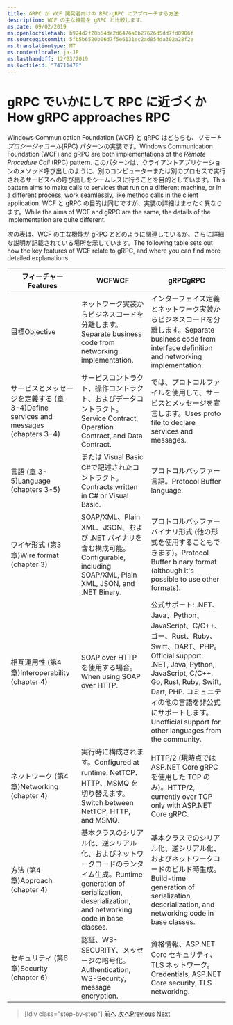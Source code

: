 ```yaml
---
title: GRPC が WCF 開発者向けの RPC-gRPC にアプローチする方法
description: WCF の主な機能を gRPC と比較します。
ms.date: 09/02/2019
ms.openlocfilehash: b924d2f20b54de2d6476a0b27626d5dd7fd0986f
ms.sourcegitcommit: 5fb5b6520b06d7f5e6131ec2ad854da302a28f2e
ms.translationtype: MT
ms.contentlocale: ja-JP
ms.lasthandoff: 12/03/2019
ms.locfileid: "74711478"
---
```

# <a name="how-grpc-approaches-rpc"></a><span data-ttu-id="c61eb-103">gRPC でいかにして RPC に近づくか</span><span class="sxs-lookup"><span data-stu-id="c61eb-103">How gRPC approaches RPC</span></span>

<span data-ttu-id="c61eb-104">Windows Communication Foundation (WCF) と gRPC はどちらも、*リモートプロシージャコール*(RPC) パターンの実装です。</span><span class="sxs-lookup"><span data-stu-id="c61eb-104">Windows Communication Foundation (WCF) and gRPC are both implementations of the *Remote Procedure Call* (RPC) pattern.</span></span> <span data-ttu-id="c61eb-105">このパターンは、クライアントアプリケーションのメソッド呼び出しのように、別のコンピューターまたは別のプロセスで実行されるサービスへの呼び出しをシームレスに行うことを目的としています。</span><span class="sxs-lookup"><span data-stu-id="c61eb-105">This pattern aims to make calls to services that run on a different machine, or in a different process, work seamlessly, like method calls in the client application.</span></span> <span data-ttu-id="c61eb-106">WCF と gRPC の目的は同じですが、実装の詳細はまったく異なります。</span><span class="sxs-lookup"><span data-stu-id="c61eb-106">While the aims of WCF and gRPC are the same, the details of the implementation are quite different.</span></span>

<span data-ttu-id="c61eb-107">次の表は、WCF の主な機能が gRPC とどのように関連しているか、さらに詳細な説明が記載されている場所を示しています。</span><span class="sxs-lookup"><span data-stu-id="c61eb-107">The following table sets out how the key features of WCF relate to gRPC, and where you can find more detailed explanations.</span></span>

| <span data-ttu-id="c61eb-108">フィーチャー</span><span class="sxs-lookup"><span data-stu-id="c61eb-108">Features</span></span> | <span data-ttu-id="c61eb-109">WCF</span><span class="sxs-lookup"><span data-stu-id="c61eb-109">WCF</span></span> | <span data-ttu-id="c61eb-110">gRPC</span><span class="sxs-lookup"><span data-stu-id="c61eb-110">gRPC</span></span> |
| -------- | --- | ---- |
| <span data-ttu-id="c61eb-111">目標</span><span class="sxs-lookup"><span data-stu-id="c61eb-111">Objective</span></span> | <span data-ttu-id="c61eb-112">ネットワーク実装からビジネスコードを分離します。</span><span class="sxs-lookup"><span data-stu-id="c61eb-112">Separate business code from networking implementation.</span></span> | <span data-ttu-id="c61eb-113">インターフェイス定義とネットワーク実装からビジネスコードを分離します。</span><span class="sxs-lookup"><span data-stu-id="c61eb-113">Separate business code from interface definition and networking implementation.</span></span> |
| <span data-ttu-id="c61eb-114">サービスとメッセージを定義する (章 3-4)</span><span class="sxs-lookup"><span data-stu-id="c61eb-114">Define services and messages (chapters 3-4)</span></span>  | <span data-ttu-id="c61eb-115">サービスコントラクト、操作コントラクト、およびデータコントラクト。</span><span class="sxs-lookup"><span data-stu-id="c61eb-115">Service Contract, Operation Contract, and Data Contract.</span></span> | <span data-ttu-id="c61eb-116">では、プロトコルファイルを使用して、サービスとメッセージを宣言します。</span><span class="sxs-lookup"><span data-stu-id="c61eb-116">Uses proto file to declare services and messages.</span></span> |
| <span data-ttu-id="c61eb-117">言語 (章 3-5)</span><span class="sxs-lookup"><span data-stu-id="c61eb-117">Language (chapters 3-5)</span></span> | <span data-ttu-id="c61eb-118">または Visual Basic C#で記述されたコントラクト。</span><span class="sxs-lookup"><span data-stu-id="c61eb-118">Contracts written in C# or Visual Basic.</span></span> | <span data-ttu-id="c61eb-119">プロトコルバッファー言語。</span><span class="sxs-lookup"><span data-stu-id="c61eb-119">Protocol Buffer language.</span></span> |
| <span data-ttu-id="c61eb-120">ワイヤ形式 (第3章)</span><span class="sxs-lookup"><span data-stu-id="c61eb-120">Wire format (chapter 3)</span></span> | <span data-ttu-id="c61eb-121">SOAP/XML、Plain XML、JSON、および .NET バイナリを含む構成可能。</span><span class="sxs-lookup"><span data-stu-id="c61eb-121">Configurable, including SOAP/XML, Plain XML, JSON, and .NET Binary.</span></span> | <span data-ttu-id="c61eb-122">プロトコルバッファーバイナリ形式 (他の形式を使用することもできます)。</span><span class="sxs-lookup"><span data-stu-id="c61eb-122">Protocol Buffer binary format (although it's possible to use other formats).</span></span>
| <span data-ttu-id="c61eb-123">相互運用性 (第4章)</span><span class="sxs-lookup"><span data-stu-id="c61eb-123">Interoperability (chapter 4)</span></span> | <span data-ttu-id="c61eb-124">SOAP over HTTP を使用する場合。</span><span class="sxs-lookup"><span data-stu-id="c61eb-124">When using SOAP over HTTP.</span></span> | <span data-ttu-id="c61eb-125">公式サポート: .NET、Java、Python、JavaScript、C/C++、ゴー、Rust、Ruby、Swift、DART、PHP。</span><span class="sxs-lookup"><span data-stu-id="c61eb-125">Official support: .NET, Java, Python, JavaScript, C/C++, Go, Rust, Ruby, Swift, Dart, PHP.</span></span> <span data-ttu-id="c61eb-126">コミュニティの他の言語を非公式にサポートします。</span><span class="sxs-lookup"><span data-stu-id="c61eb-126">Unofficial support for other languages from the community.</span></span> |
| <span data-ttu-id="c61eb-127">ネットワーク (第4章)</span><span class="sxs-lookup"><span data-stu-id="c61eb-127">Networking (chapter 4)</span></span> | <span data-ttu-id="c61eb-128">実行時に構成されます。</span><span class="sxs-lookup"><span data-stu-id="c61eb-128">Configured at runtime.</span></span> <span data-ttu-id="c61eb-129">NetTCP、HTTP、MSMQ を切り替えます。</span><span class="sxs-lookup"><span data-stu-id="c61eb-129">Switch between NetTCP, HTTP, and MSMQ.</span></span> | <span data-ttu-id="c61eb-130">HTTP/2 (現時点では ASP.NET Core gRPC を使用した TCP のみ)。</span><span class="sxs-lookup"><span data-stu-id="c61eb-130">HTTP/2, currently over TCP only with ASP.NET Core gRPC.</span></span> |
| <span data-ttu-id="c61eb-131">方法 (第4章)</span><span class="sxs-lookup"><span data-stu-id="c61eb-131">Approach (chapter 4)</span></span> | <span data-ttu-id="c61eb-132">基本クラスのシリアル化、逆シリアル化、およびネットワークコードのランタイム生成。</span><span class="sxs-lookup"><span data-stu-id="c61eb-132">Runtime generation of serialization, deserialization, and networking code in base classes.</span></span> | <span data-ttu-id="c61eb-133">基本クラスでのシリアル化、逆シリアル化、およびネットワークコードのビルド時生成。</span><span class="sxs-lookup"><span data-stu-id="c61eb-133">Build-time generation of serialization, deserialization, and networking code in base classes.</span></span> |
| <span data-ttu-id="c61eb-134">セキュリティ (第6章)</span><span class="sxs-lookup"><span data-stu-id="c61eb-134">Security (chapter 6)</span></span> | <span data-ttu-id="c61eb-135">認証、WS-SECURITY、メッセージの暗号化。</span><span class="sxs-lookup"><span data-stu-id="c61eb-135">Authentication, WS-Security, message encryption.</span></span> | <span data-ttu-id="c61eb-136">資格情報、ASP.NET Core セキュリティ、TLS ネットワーク。</span><span class="sxs-lookup"><span data-stu-id="c61eb-136">Credentials, ASP.NET Core security, TLS networking.</span></span> |

>[!div class="step-by-step"]
><span data-ttu-id="c61eb-137">[前へ](grpc-overview.md)
>[次へ](interface-definition-language.md)</span><span class="sxs-lookup"><span data-stu-id="c61eb-137">[Previous](grpc-overview.md)
[Next](interface-definition-language.md)</span></span>
